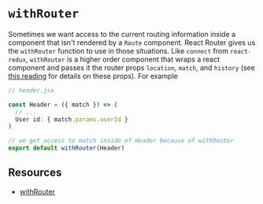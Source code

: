 # `withRouter`

Sometimes we want access to the current routing information inside a
component that isn't rendered by a `Route` component. React Router gives
us the `withRouter` function to use in those situations. Like `connect`
from `react-redux`, `withRouter` is a higher order component that wraps
a react component and passes it the router props `location`, `match`,
and `history` (see [this reading][react-router-intro] for details on
these props). For example

```js
// header.jsx

const Header = ({ match }) => (
  // ...
  User id: { match.params.userId }
)

// we get access to match inside of Header because of withRouter
export default withRouter(Header)
```


## Resources

* [withRouter](https://reacttraining.com/react-router/web/api/withRouter)

[react-router-intro]: https://github.com/appacademy/curriculum/blob/master/react/readings/intro_to_react_router.md
